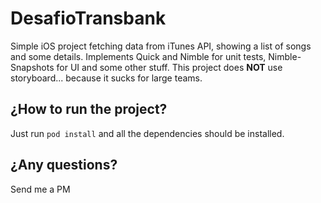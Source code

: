DesafioTransbank
=======

Simple iOS project fetching data from iTunes API, showing a list of songs and some details.
Implements Quick and Nimble for unit tests, Nimble-Snapshots for UI and some other stuff.
This project does **NOT** use storyboard... because it sucks for large teams.

¿How to run the project?
-----------
Just run `pod install` and all the dependencies should be installed.

¿Any questions?
-----------
Send me a PM
